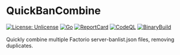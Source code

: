 # QuickBanCombine
[![License: Unlicense](https://img.shields.io/badge/license-Unlicense-blue.svg)](http://unlicense.org/)
[![Go](https://github.com/Distortions81/QuickBanCombine/actions/workflows/go.yml/badge.svg)](https://github.com/Distortions81/QuickBanCombine/actions/workflows/go.yml)
[![ReportCard](https://github.com/Distortions81/QuickBanCombine/actions/workflows/report.yml/badge.svg)](https://github.com/Distortions81/QuickBanCombine/actions/workflows/report.yml)
[![CodeQL](https://github.com/Distortions81/QuickBanCombine/actions/workflows/codeql-analysis.yml/badge.svg)](https://github.com/Distortions81/QuickBanCombine/actions/workflows/codeql-analysis.yml)
[![BinaryBuild](https://github.com/Distortions81/QuickBanCombine/actions/workflows/build-linux64.yml/badge.svg)](https://github.com/Distortions81/QuickBanCombine/actions/workflows/build-linux64.yml)<br>
<br>Quickly combine multiple Factorio server-banlist.json files, removing duplicates.<br>
